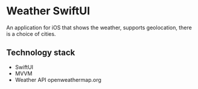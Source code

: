 # Weather  SwiftUI
An application for iOS that shows the weather, supports geolocation, there is a choice of cities.

## Technology stack 
- SwiftUI
- MVVM
- Weather API openweathermap.org

